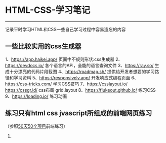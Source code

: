 # HTML-CSS-学习笔记
---
记录平时学习HTML和CSS一些自己学习过程中容易遗忘的内容
## 一些比较实用的css生成器
1、https://app.haikei.app/  页面中不规则形状:css生成器
2、https://devdocs.io/ 各个语言的API，全能的语言查询文件
3、https://ray.so/ 生成十分漂亮的代码片段截图
4、https://roadmap.sh/ 提供给开发者想要的学习路径和学习资料
5、https://responsively.app/ 开发响应式编程页面
6、https://css-tricks.com/ 学习CSS技巧
7、https://csslayout.io/ 
  https://cssgr.id/  css布局
  grid.layout
8、https://flukeout.github.io/ 练习CSS
9、https://loading.io/  练习动画


## 练习只有html css jvascript所组成的前端网页练习
（参照[50天50个项目](https://github.com/bradtraversy/50projects50days)前端练习）

1.
